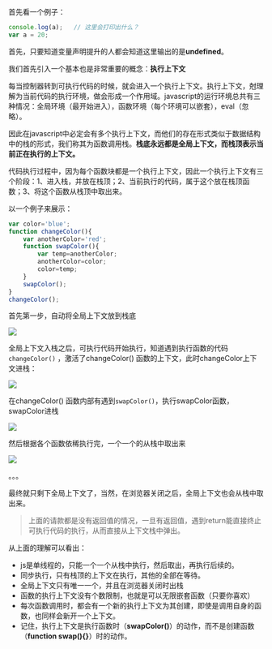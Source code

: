 首先看一个例子：

```js
console.log(a);   // 这里会打印出什么？
var a = 20;
```

首先，只要知道变量声明提升的人都会知道这里输出的是**undefined**。



我们首先引入一个基本也是非常重要的概念：**执行上下文**

每当控制器转到可执行代码的时候，就会进入一个执行上下文。执行上下文，尅理解为当前代码的执行环境，做会形成一个作用域。javascript的运行环境总共有三种情况：全局环境（最开始进入），函数环境（每个环境可以嵌套），eval（忽略）。

因此在javascript中必定会有多个执行上下文，而他们的存在形式类似于数据结构中的栈的形式，我们称其为函数调用栈。**栈底永远都是全局上下文，而栈顶表示当前正在执行的上下文。**



代码执行过程中，因为每个函数块都是一个执行上下文，因此一个执行上下文有三个阶段：1、进入栈，并放在栈顶；2、当前执行的代码，属于这个放在栈顶函数；3、将这个函数从栈顶中取出来。

以一个例子来展示：

```js
var color='blue';
function changeColor(){
    var anotherColor='red';
    function swapColor(){
        var temp=anotherColor;
        anotherColor=color;
        color=temp;
    }
    swapColor();
}
changeColor();
```

首先第一步，自动将全局上下文放到栈底

![](E:\WebStorm_Dir\articles\images\上下文1.png)

全局上下文入栈之后，可执行代码开始执行，知道遇到执行函数的代码`changeColor()`  ，激活了changeColor() 函数的上下文，此时changeColor上下文进栈：

![](E:\WebStorm_Dir\articles\images\上下文2.png)

在changeColor() 函数内部有遇到`swapColor()`，执行swapColor函数，swapColor进栈

![](E:\WebStorm_Dir\articles\images\上下文3.png)

然后根据各个函数依稀执行完，一个一个的从栈中取出来

![](E:\WebStorm_Dir\articles\images\上下文4.png)

。。。



最终就只剩下全局上下文了，当然，在浏览器关闭之后，全局上下文也会从栈中取出来。

> 上面的请款都是没有返回值的情况，一旦有返回值，遇到return能直接终止可执行代码的执行，从而直接从上下文栈中弹出。



从上面的理解可以看出：

- js是单线程的，只能一个一个从栈中执行，然后取出，再执行后续的。
- 同步执行，只有栈顶的上下文在执行，其他的全部在等待。
- 全局上下文只有唯一一个，并且在浏览器关闭时出栈
- 函数的执行上下文没有个数限制，也就是可以无限嵌套函数（只要你喜欢）
- 每次函数调用时，都会有一个新的执行上下文为其创建，即使是调用自身的函数，也同样会新开一个上下文。
- 记住，执行上下文是执行函数时（**swapColor()**）的动作，而不是创建函数（**function swap(){}**）时的动作。



